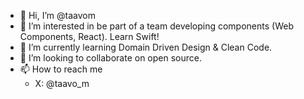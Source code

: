 - 👋 Hi, I’m @taavom
- 👀 I’m interested in be part of a team developing components (Web Components, React). Learn Swift! 
- 🌱 I’m currently learning Domain Driven Design & Clean Code.
- 💞️ I’m looking to collaborate on open source.
- 📫 How to reach me
  - X: @taavo_m

<!---
taavom/taavom is a ✨ special ✨ repository because its `README.md` (this file) appears on your GitHub profile.
You can click the Preview link to take a look at your changes.
--->
